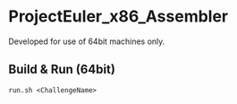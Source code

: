 # ProjectEuler_x86_Assembler

Developed for use of 64bit machines only.

## Build & Run (64bit)

```run.sh <ChallengeName>```

